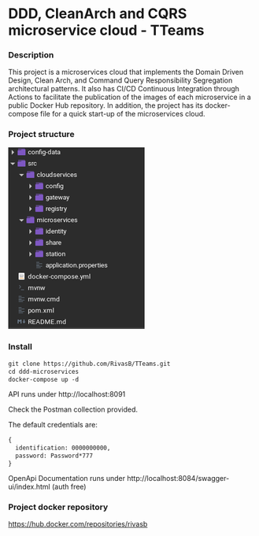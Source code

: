 # DDD, CleanArch and CQRS microservice cloud - TTeams

### Description ###
This project is a microservices cloud that implements the Domain Driven Design, Clean Arch, and Command Query Responsibility Segregation architectural patterns. It also has CI/CD Continuous Integration through Actions to facilitate the publication of the images of each microservice in a public Docker Hub repository. In addition, the project has its docker-compose file for a quick start-up of the microservices cloud.

### Project structure ###

<img src="https://github.com/RivasB/TTeams/blob/main/project.png"/>

### Install ###

```
git clone https://github.com/RivasB/TTeams.git
cd ddd-microservices
docker-compose up -d
```
API runs under http://localhost:8091

Check the Postman collection provided.

The default credentials are:
```
{
  identification: 0000000000,
  password: Password*777
}
```

OpenApi Documentation runs under http://localhost:8084/swagger-ui/index.html (auth free)

### Project docker repository  ###

https://hub.docker.com/repositories/rivasb

